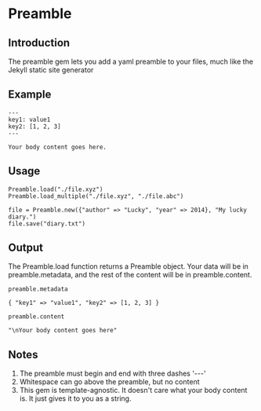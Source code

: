 Preamble
========

Introduction
------------

The preamble gem lets you add a yaml preamble to your files, much like the Jekyll static site generator


Example
-------

    ---
    key1: value1
    key2: [1, 2, 3]
    ---

    Your body content goes here.


Usage
-----

    Preamble.load("./file.xyz") 
    Preamble.load_multiple("./file.xyz", "./file.abc") 

    file = Preamble.new({"author" => "Lucky", "year" => 2014}, "My lucky diary.")
    file.save("diary.txt")

Output
------

The Preamble.load function returns a Preamble object. Your data will be in preamble.metadata, and the rest of the content will be in preamble.content.

`preamble.metadata`

    { "key1" => "value1", "key2" => [1, 2, 3] }

`preamble.content`

    "\nYour body content goes here"


Notes
-----

1. The preamble must begin and end with three dashes '---'
2. Whitespace can go above the preamble, but no content
3. This gem is template-agnostic. It doesn't care what your body content is. It just gives it to you as a string.


